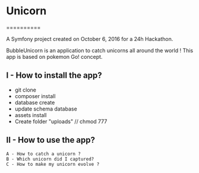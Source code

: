 # Unicorn
==========

A Symfony project created on October 6, 2016 for a 24h Hackathon.

BubbleUnicorn is an application to catch unicorns all around the world !
This app is based on pokemon Go! concept.
 
 
## I - How to install the app?
- git clone
- composer install
- database create
- update schema database
- assets install
- Create folder "uploads" // chmod 777

## II - How to use the app?
    A - How to catch a unicorn ?
    B - Which unicorn did I captured?
    C - How to make my unicorn evolve ?
